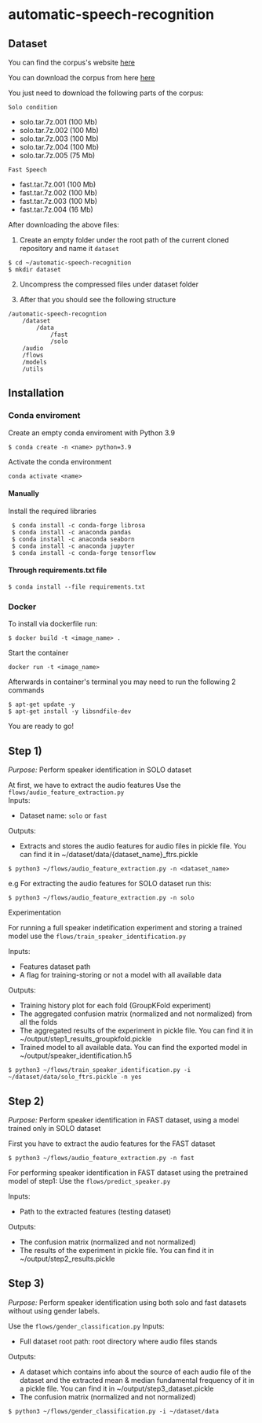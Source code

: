 # automatic-speech-recognition

## Dataset
You can find the corpus's website [here](https://chains.ucd.ie/corpus.php)

You can download the corpus from here [here](https://chains.ucd.ie/ftpaccess.php)

You just need to download the following parts of the corpus:

`Solo condition`
- solo.tar.7z.001 (100 Mb)
- solo.tar.7z.002 (100 Mb)
- solo.tar.7z.003 (100 Mb)
- solo.tar.7z.004 (100 Mb)
- solo.tar.7z.005 (75 Mb)

`Fast Speech`
- fast.tar.7z.001 (100 Mb)
- fast.tar.7z.002 (100 Mb)
- fast.tar.7z.003 (100 Mb)
- fast.tar.7z.004 (16 Mb) 

After downloading the above files:
1. Create an empty folder under the root path of the current cloned repository and name it `dataset` 
```
$ cd ~/automatic-speech-recognition
$ mkdir dataset
```
2. Uncompress the compressed files under dataset folder

3. After that you should see the following structure
```
/automatic-speech-recogntion
    /dataset
        /data
            /fast
            /solo
    /audio
    /flows
    /models
    /utils

```

## Installation
### Conda enviroment


Create an empty conda enviroment with Python 3.9
```
$ conda create -n <name> python=3.9
```
Activate the conda environment
```
conda activate <name>
```
#### Manually
Install the required libraries
```
 $ conda install -c conda-forge librosa
 $ conda install -c anaconda pandas
 $ conda install -c anaconda seaborn
 $ conda install -c anaconda jupyter
 $ conda install -c conda-forge tensorflow
```
#### Through requirements.txt file
```
$ conda install --file requirements.txt
```

### Docker
To install via dockerfile run:
```
$ docker build -t <image_name> . 
```
Start the container
```
docker run -t <image_name>
```
Afterwards in container's terminal you may need to run the following 2 commands

```
$ apt-get update -y
$ apt-get install -y libsndfile-dev
```

You are ready to go!

## Step 1)

*Purpose:* Perform speaker identification in SOLO dataset

At first, we have to extract the audio features 
Use the `flows/audio_feature_extraction.py`  
Inputs:
- Dataset name: `solo` or `fast` 

Outputs:
- Extracts and stores the audio features for audio files in pickle file. You can find it in
~/dataset/data/{dataset_name}_ftrs.pickle

```
$ python3 ~/flows/audio_feature_extraction.py -n <dataset_name>
```

e.g For extracting the audio features for SOLO dataset run this:
```
$ python3 ~/flows/audio_feature_extraction.py -n solo
```

Experimentation

For running a full speaker indetification experiment and storing a trained model use the `flows/train_speaker_identification.py`

Inputs:
- Features dataset path
- A flag for training-storing or not a model with all available data

Outputs:
- Training history plot for each fold (GroupKFold experiment)
- The aggregated confusion matrix (normalized and not normalized) from all the folds
- The aggregated results of the experiment in pickle file. You can find it in
 ~/output/step1_results_groupkfold.pickle
 - Trained model to all available data. You can find the exported model in ~/output/speaker_identification.h5

```
$ python3 ~/flows/train_speaker_identification.py -i ~/dataset/data/solo_ftrs.pickle -n yes
```

## Step 2)
*Purpose:* Perform speaker identification in FAST dataset, using a model trained only in SOLO dataset

First you have to extract the audio features for the FAST dataset
```
$ python3 ~/flows/audio_feature_extraction.py -n fast
```
For performing speaker identification in FAST dataset using the pretrained model of step1:
Use the `flows/predict_speaker.py`

Inputs:
- Path to the extracted features (testing dataset)

Outputs:
- The confusion matrix (normalized and not normalized) 
- The results of the experiment in pickle file. You can find it in
 ~/output/step2_results.pickle


 ## Step 3)
 *Purpose:* Perform speaker identification using both solo and fast datasets without using gender labels. 

 Use the `flows/gender_classification.py`
 Inputs:
 - Full dataset root path: root directory where audio files stands 

 Outputs:
 - A dataset which contains info about the source of each audio file of the dataset and the extracted mean & median fundamental frequency of it in a pickle file. You can find it in ~/output/step3_dataset.pickle
 - The confusion matrix (normalized and not normalized)

 ```
$ python3 ~/flows/gender_classification.py -i ~/dataset/data
```

